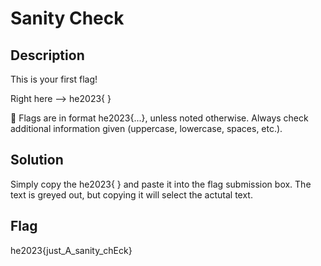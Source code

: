 Sanity Check
=============

Description
-------------
This is your first flag!

Right here --> he2023{     }

🚩 Flags are in format he2023{...}, unless noted otherwise. Always check additional information given (uppercase, lowercase, spaces, etc.).

Solution
-------------
Simply copy the he2023{     } and paste it into the flag submission box.
The text is greyed out, but copying it will select the actutal text.

Flag
-------------
he2023{just_A_sanity_chEck}